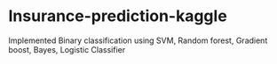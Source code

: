 # Insurance-prediction-kaggle
Implemented Binary classification using SVM, Random forest, Gradient boost, Bayes, Logistic Classifier

